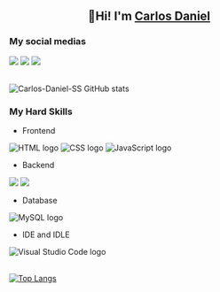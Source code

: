<div align="center">
 <h2> 👋Hi! I'm <a href="https://github.com/Carlos-Daniel-SS">Carlos Daniel</a></h2>
</div>

<h3> My social medias </h3>
<a href="https://www.linkedin.com/in/carlos-daniel-8302b319a" target="_blank"><img src="https://img.shields.io/badge/LinkedIn-0077B5?style=for-the-badge&logo=linkedin&logoColor=white"/></a>
<a href="https://discordapp.com/users/444221474149105676"><img src="https://img.shields.io/badge/Discord-7289DA?style=for-the-badge&logo=discord&logoColor=white"/></a>
<a href="mailto:carlossousa@rede.ulbra.br?subject=Hi Carlos"><img src="https://img.shields.io/badge/Gmail-D14836?style=for-the-badge&logo=gmail&logoColor=white"/></a><br>
<br>

![Carlos-Daniel-SS GitHub stats](https://github-readme-stats.vercel.app/api?username=Carlos-Daniel-SS&show_icons=true&theme=dracula) &nbsp;


<h3> My Hard Skills </h3>
  
+ Frontend
<div>
  <img alt="HTML logo" src="https://img.shields.io/badge/HTML5-E34F26?style=for-the-badge&logo=html5&logoColor=white"/>
  <img alt="CSS logo" src="https://img.shields.io/badge/CSS3-1572B6?style=for-the-badge&logo=css3&logoColor=white"/>
  <img alt="JavaScript logo" src="https://img.shields.io/badge/JavaScript-323330?style=for-the-badge&logo=javascript&logoColor=F7DF1E"/>
</div>

 
+ Backend
<div>
  <img src="https://img.shields.io/badge/Python-%23FBD343?style=for-the-badge&logo=python&logoColor=233776AB"/>
  <img src="https://img.shields.io/badge/java-%23ED8B00.svg?style=for-the-badge&logo=java&logoColor=white"/>
</div>

+ Database
<div>
  <img alt="MySQL logo" src="https://img.shields.io/badge/MySQL-00000F?style=for-the-badge&logo=mysql&logoColor=white"/>
</div>

+ IDE and IDLE
<div>
  <img alt="Visual Studio Code logo" src="https://img.shields.io/badge/Visual_Studio_Code-0078D4?style=for-the-badge&logo=visual%20studio%20code&logoColor=white"/>
</div><br>
  
  
[![Top Langs](https://github-readme-stats.vercel.app/api/top-langs/?username=Carlos-Daniel-SS&layout=compact&theme=dracula)](https://github.com/Carlos-Daniel-SS/github-readme-stats)

